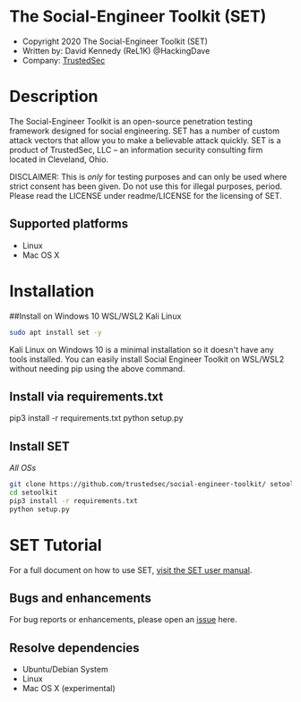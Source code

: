 # The Social-Engineer Toolkit (SET)
* Copyright 2020 The Social-Engineer Toolkit (SET) 
* Written by: David Kennedy (ReL1K) @HackingDave 
* Company: [TrustedSec](https://www.trustedsec.com)


# Description
The Social-Engineer Toolkit is an open-source penetration testing framework designed for social engineering. SET has a number of custom attack vectors that allow you to make a believable attack quickly. SET is a product of TrustedSec, LLC – an information security consulting firm located in Cleveland, Ohio.

DISCLAIMER: This is *only* for testing purposes and can only be used where strict consent has been given. Do not use this for illegal purposes, period.
Please read the LICENSE under readme/LICENSE for the licensing of SET. 

## Supported platforms
* Linux
* Mac OS X


# Installation
##Install on Windows 10 WSL/WSL2 Kali Linux
```bash
sudo apt install set -y
```
Kali Linux on Windows 10 is a minimal installation so it doesn't have any tools installed.
You can easily install Social Engineer Toolkit on WSL/WSL2 without needing pip using the above command.

## Install via requirements.txt
pip3 install -r requirements.txt
python setup.py

## Install SET
*All OSs*
```bash
git clone https://github.com/trustedsec/social-engineer-toolkit/ setoolkit/
cd setoolkit
pip3 install -r requirements.txt
python setup.py
```


# SET Tutorial
For a full document on how to use SET, [visit the SET user manual](https://github.com/trustedsec/social-engineer-toolkit/raw/master/readme/User_Manual.pdf).


## Bugs and enhancements
For bug reports or enhancements, please open an [issue](https://github.com/trustedsec/social-engineer-toolkit/issues) here.

## Resolve dependencies
* Ubuntu/Debian System
* Linux
* Mac OS X (experimental)
